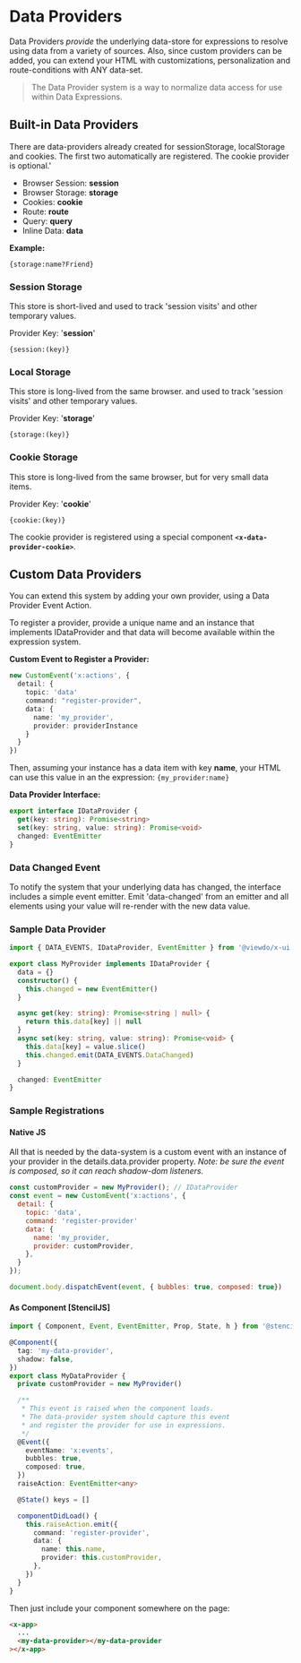 # Data Providers

Data Providers _provide_ the underlying data-store for expressions to resolve using data from a variety of sources. Also, since custom providers can be added, you can extend your HTML with customizations, personalization and route-conditions with ANY data-set.

> The Data Provider system is a way to normalize data access for use within Data Expressions.


## Built-in Data Providers

There are data-providers already created for sessionStorage, localStorage and cookies. The first two automatically are registered. The cookie provider is optional.'

* Browser Session: **session**
* Browser Storage: **storage**
* Cookies: **cookie**
* Route: **route**
* Query: **query**
* Inline Data: **data**


**Example:**

  `{storage:name?Friend}`

### Session Storage

This store is short-lived and used to track 'session visits' and other temporary values.

Provider Key: '**session**'

`{session:(key)}`

### Local Storage

This store is long-lived from the same browser. and used to track 'session visits' and other temporary values.

Provider Key: '**storage**'

`{storage:(key)}`

### Cookie Storage

This store is long-lived from the same browser, but for very small data items.

Provider Key: '**cookie**'

`{cookie:(key)}`

The cookie provider is registered using a special component **`<x-data-provider-cookie>`**.

## Custom Data Providers

You can extend this system by adding your own provider, using a Data Provider Event Action.

To register a provider, provide a unique name and an instance that implements IDataProvider and that data will become available within the expression system.

**Custom Event to Register a Provider:**

```typescript
new CustomEvent('x:actions', {
  detail: {
    topic: 'data'
    command: "register-provider",
    data: {
      name: 'my_provider',
      provider: providerInstance
    }
  }
})
```

Then, assuming your instance has a data item with key **name**, your HTML can use this value in an the expression: `{my_provider:name}`

**Data Provider Interface:**

```typescript
export interface IDataProvider {
  get(key: string): Promise<string>
  set(key: string, value: string): Promise<void>
  changed: EventEmitter
}
```

### Data Changed Event

To notify the system that your underlying data has changed, the interface includes a simple event emitter. Emit 'data-changed' from an emitter and all elements using your value will re-render with the new data value.

### Sample Data Provider

```typescript
import { DATA_EVENTS, IDataProvider, EventEmitter } from '@viewdo/x-ui'

export class MyProvider implements IDataProvider {
  data = {}
  constructor() {
    this.changed = new EventEmitter()
  }

  async get(key: string): Promise<string | null> {
    return this.data[key] || null
  }
  async set(key: string, value: string): Promise<void> {
    this.data[key] = value.slice()
    this.changed.emit(DATA_EVENTS.DataChanged)
  }

  changed: EventEmitter
}
```

### Sample Registrations

#### Native JS

All that is needed by the data-system is a custom event with an instance of your provider in the details.data.provider property. _Note: be sure the event is composed, so it can reach shadow-dom listeners._

```javascript
const customProvider = new MyProvider(); // IDataProvider
const event = new CustomEvent('x:actions', {
  detail: {
    topic: 'data',
    command: 'register-provider'
    data: {
      name: 'my_provider,
      provider: customProvider,
    },
  }
});

document.body.dispatchEvent(event, { bubbles: true, composed: true})

```

#### As Component [StencilJS]

```typescript
import { Component, Event, EventEmitter, Prop, State, h } from '@stencil/core'

@Component({
  tag: 'my-data-provider',
  shadow: false,
})
export class MyDataProvider {
  private customProvider = new MyProvider()

  /**
   * This event is raised when the component loads.
   * The data-provider system should capture this event
   * and register the provider for use in expressions.
   */
  @Event({
    eventName: 'x:events',
    bubbles: true,
    composed: true,
  })
  raiseAction: EventEmitter<any>

  @State() keys = []

  componentDidLoad() {
    this.raiseAction.emit({
      command: 'register-provider',
      data: {
        name: this.name,
        provider: this.customProvider,
      },
    })
  }
}
```

Then just include your component somewhere on the page:

```html
<x-app>
  ...
  <my-data-provider></my-data-provider
></x-app>
```
